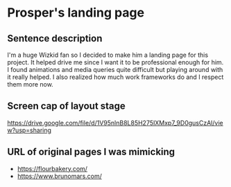 # Prosper's landing page

## Sentence description
I'm a huge Wizkid fan so I decided to make him a landing page for this project. It helped drive me since I want it to be professional enough for him. I found animations and media queries quite difficult but playing around with it really helped. I also realized how much work frameworks do and I respect them more now.

## Screen cap of layout stage
https://drive.google.com/file/d/1V95nlnB8L85H275IXMxp7_9D0gusCzAl/view?usp=sharing

## URL of original pages I was mimicking
* https://flourbakery.com/
* https://www.brunomars.com/
